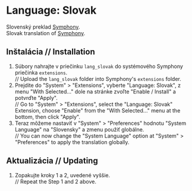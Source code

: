 # Language: Slovak

Slovenský preklad [Symphony](http://getsymphony.com).  
Slovak translation of [Symphony](http://getsymphony.com).

## Inštalácia // Installation

1. Súbory nahrajte v priečinku `lang_slovak` do systémového Symphony priečinka `extensions`.  
// Upload the `lang_slovak` folder into Symphony's `extensions` folder.
2. Prejdite do "System" > "Extensions", vyberte "Language: Slovak", z menu "With Selected..." dole na stránke zvoľte "Enable / Install" a potvrďte "Apply".  
// Go to "System" > "Extensions", select the "Language: Slovak" Extension, choose "Enable" from the "With Selected..." menu at the bottom, then click "Apply".
3. Teraz môžeme nastaviť v "System" > "Preferences" hodnotu "System Language" na "Slovensky" a zmenu použiť globálne.  
// You can now change the "System Language" option at "System" > "Preferences" to apply the translation globally.

## Aktualizácia // Updating

1. Zopakujte kroky 1 a 2, uvedené vyššie.  
// Repeat the Step 1 and 2 above.
